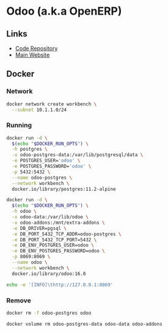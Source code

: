# Odoo (a.k.a OpenERP)

## Links

- [Code Repository](https://github.com/odoo/odoo)
- [Main Website](https://odoo.com)

## Docker

### Network

```sh
docker network create workbench \
  --subnet 10.1.1.0/24
```

### Running

```sh
docker run -d \
  $(echo "$DOCKER_RUN_OPTS") \
  -h postgres \
  -v odoo-postgres-data:/var/lib/postgresql/data \
  -e POSTGRES_USER='odoo' \
  -e POSTGRES_PASSWORD='odoo' \
  -p 5432:5432 \
  --name odoo-postgres \
  --network workbench \
  docker.io/library/postgres:11.2-alpine

docker run -d \
  $(echo "$DOCKER_RUN_OPTS") \
  -h odoo \
  -v odoo-data:/var/lib/odoo \
  -v odoo-addons:/mnt/extra-addons \
  -e DB_DRIVER=pgsql \
  -e DB_PORT_5432_TCP_ADDR=odoo-postgres \
  -e DB_PORT_5432_TCP_PORT=5432 \
  -e DB_ENV_POSTGRES_USER=odoo \
  -e DB_ENV_POSTGRES_PASSWORD=odoo \
  -p 8069:8069 \
  --name odoo \
  --network workbench \
  docker.io/library/odoo:16.0
```

```sh
echo -e '[INFO]\thttp://127.0.0.1:8069'
```

### Remove

```sh
docker rm -f odoo-postgres odoo

docker volume rm odoo-postgres-data odoo-data odoo-addons
```

